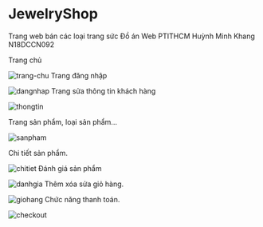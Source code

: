 # JewelryShop
Trang web bán các loại trang sức
Đồ án Web PTITHCM
Huỳnh Minh Khang
N18DCCN092



Trang chủ

![trang-chu](https://user-images.githubusercontent.com/96491047/148675610-a91be60f-5b78-4570-8e6e-91674e50d4c0.png)
Trang đăng nhập

![dangnhap](https://user-images.githubusercontent.com/96491047/148675622-57804073-1730-44f9-a688-f16da9c22e94.png)
Trang sửa thông tin khách hàng

![thongtin](https://user-images.githubusercontent.com/96491047/148675628-a815dde6-28a7-4c96-b01a-cfba20ebdfbe.png)

Trang sản phẩm, loại sản phẩm...

![sanpham](https://user-images.githubusercontent.com/96491047/148675618-38e2c4d5-752c-499b-849b-c634a143f718.png)

Chi tiết sản phẩm.

![chitiet](https://user-images.githubusercontent.com/96491047/148675630-ad838839-ec5d-4ada-9d06-033fb2b933df.png)
Đánh giá sản phẩm

![danhgia](https://user-images.githubusercontent.com/96491047/148675631-4a065154-465e-4cc0-92fc-7db3c20a4cac.png)
Thêm xóa sửa giỏ hàng.

![giohang](https://user-images.githubusercontent.com/96491047/148675644-197d21a1-e2fc-462f-a613-2b3ae4df674f.png)
Chức năng thanh toán.

![checkout](https://user-images.githubusercontent.com/96491047/148675633-08d51fd8-376e-49f4-90cb-f026445028f8.png)


